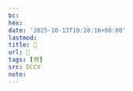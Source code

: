 ```yaml
---
bc:
hex:
date: '2025-10-13T10:28:16+08:00'
lastmod:
title: 􃻴
url: 􃻴
tags: [黹]
src: DCCV
note:
---
```

